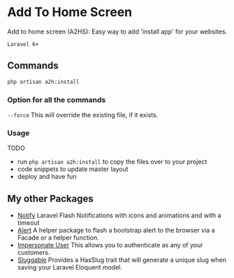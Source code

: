 # Add To Home Screen

Add to home screen (A2HS): Easy way to add 'install app' for your websites.

```
Laravel 6+    
```

## Commands
```bash
php artisan a2h:install
```

### Option for all the commands
`--force` This will override the existing file, if it exists.

### Usage
TODO
- run `php artisan a2h:install` to copy the files over to your project
- code snippets to update master layout
- deploy and have fun

## My other Packages

- [Notify](https://github.com/bpocallaghan/notify) Laravel Flash Notifications with icons and animations and with a timeout
- [Alert](https://github.com/bpocallaghan/alert) A helper package to flash a bootstrap alert to the browser via a Facade or a helper function.
- [Impersonate User](https://github.com/bpocallaghan/impersonate) This allows you to authenticate as any of your customers.
- [Sluggable](https://github.com/bpocallaghan/sluggable) Provides a HasSlug trait that will generate a unique slug when saving your Laravel Eloquent model.
